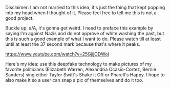 Disclaimer: I am not married to this idea, it's just the thing that kept popping into my head when I thought of it. Please feel free to tell me this is not a good project. 

Buckle up, a/A, it's gonna get weird. I need to preface this example by saying I'm against Nazis and do not approve of white washing the past, but this is such a good example of what I want to do. Please watch till at least until at least the 37 second mark because that's where it peaks.

https://www.youtube.com/watch?v=25GjijODWoI


Here's my idea: use this deepfake technology to make pictures of my favorite politicians (Elizabeth Warren, Alexandria Ocasio-Cortez, Bernie Sanders) sing either Taylor Swift's Shake it Off or Pharell's Happy. I hope to also make it so a user can snap a pic of themselves and do it too.
